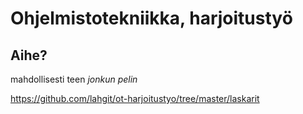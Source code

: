 # Ohjelmistotekniikka, harjoitustyö
## Aihe?
mahdollisesti teen _jonkun pelin_

https://github.com/lahgit/ot-harjoitustyo/tree/master/laskarit

